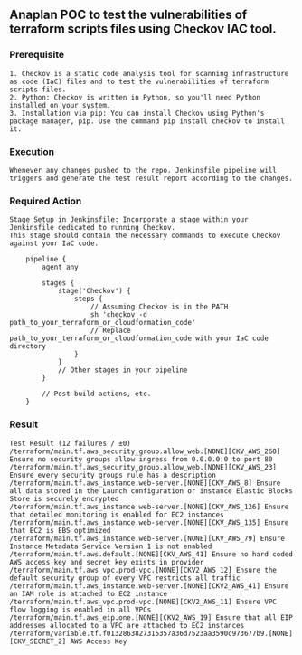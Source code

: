 ## Anaplan POC to test the vulnerabilities of terraform scripts files using Checkov IAC tool.

### Prerequisite 
    1. Checkov is a static code analysis tool for scanning infrastructure as code (IaC) files and to test the vulnerabilities of terraform scripts files.
    2. Python: Checkov is written in Python, so you'll need Python installed on your system.
    3. Installation via pip: You can install Checkov using Python's package manager, pip. Use the command pip install checkov to install it.

### Execution
    Whenever any changes pushed to the repo. Jenkinsfile pipeline will triggers and generate the test result report according to the changes.

### Required Action
    Stage Setup in Jenkinsfile: Incorporate a stage within your Jenkinsfile dedicated to running Checkov.
    This stage should contain the necessary commands to execute Checkov against your IaC code.

        pipeline {
            agent any
            
            stages {
                stage('Checkov') {
                    steps {
                        // Assuming Checkov is in the PATH
                        sh 'checkov -d path_to_your_terraform_or_cloudformation_code'
                        // Replace path_to_your_terraform_or_cloudformation_code with your IaC code directory
                    }
                }
                // Other stages in your pipeline
            }
            
            // Post-build actions, etc.
        }    

### Result

    Test Result (12 failures / ±0)
    /terraform/main.tf.aws_security_group.allow_web.[NONE][CKV_AWS_260] Ensure no security groups allow ingress from 0.0.0.0:0 to port 80
    /terraform/main.tf.aws_security_group.allow_web.[NONE][CKV_AWS_23] Ensure every security groups rule has a description
    /terraform/main.tf.aws_instance.web-server.[NONE][CKV_AWS_8] Ensure all data stored in the Launch configuration or instance Elastic Blocks Store is securely encrypted
    /terraform/main.tf.aws_instance.web-server.[NONE][CKV_AWS_126] Ensure that detailed monitoring is enabled for EC2 instances
    /terraform/main.tf.aws_instance.web-server.[NONE][CKV_AWS_135] Ensure that EC2 is EBS optimized
    /terraform/main.tf.aws_instance.web-server.[NONE][CKV_AWS_79] Ensure Instance Metadata Service Version 1 is not enabled
    /terraform/main.tf.aws.default.[NONE][CKV_AWS_41] Ensure no hard coded AWS access key and secret key exists in provider
    /terraform/main.tf.aws_vpc.prod-vpc.[NONE][CKV2_AWS_12] Ensure the default security group of every VPC restricts all traffic
    /terraform/main.tf.aws_instance.web-server.[NONE][CKV2_AWS_41] Ensure an IAM role is attached to EC2 instance
    /terraform/main.tf.aws_vpc.prod-vpc.[NONE][CKV2_AWS_11] Ensure VPC flow logging is enabled in all VPCs
    /terraform/main.tf.aws_eip.one.[NONE][CKV2_AWS_19] Ensure that all EIP addresses allocated to a VPC are attached to EC2 instances
    /terraform/variable.tf.f0132863827315357a36d7523aa3590c973677b9.[NONE][CKV_SECRET_2] AWS Access Key
